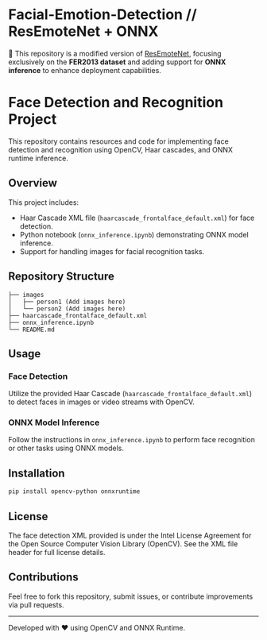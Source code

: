 # Facial-Emotion-Detection // ResEmoteNet + ONNX

🚀 This repository is a modified version of [ResEmoteNet](https://github.com/ArnabKumarRoy02/ResEmoteNet), focusing exclusively on the **FER2013 dataset** and adding support for **ONNX inference** to enhance deployment capabilities.

# Face Detection and Recognition Project

This repository contains resources and code for implementing face detection and recognition using OpenCV, Haar cascades, and ONNX runtime inference.

## Overview
This project includes:
- Haar Cascade XML file (`haarcascade_frontalface_default.xml`) for face detection.
- Python notebook (`onnx_inference.ipynb`) demonstrating ONNX model inference.
- Support for handling images for facial recognition tasks.

## Repository Structure
```
├── images
│   ├── person1 (Add images here)
│   └── person2 (Add images here)
├── haarcascade_frontalface_default.xml
├── onnx_inference.ipynb
└── README.md
```

## Usage
### Face Detection
Utilize the provided Haar Cascade (`haarcascade_frontalface_default.xml`) to detect faces in images or video streams with OpenCV.

### ONNX Model Inference
Follow the instructions in `onnx_inference.ipynb` to perform face recognition or other tasks using ONNX models.

## Installation
```bash
pip install opencv-python onnxruntime
```

## License
The face detection XML provided is under the Intel License Agreement for the Open Source Computer Vision Library (OpenCV). See the XML file header for full license details.

## Contributions
Feel free to fork this repository, submit issues, or contribute improvements via pull requests.

---

Developed with ♥ using OpenCV and ONNX Runtime.

